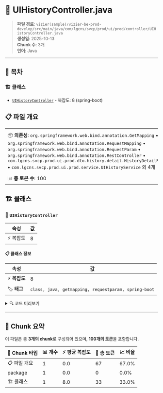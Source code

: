 # 📄 UIHistoryController.java

> **파일 경로**: `vizier(sample)/vizier-be-prod-develop/src/main/java/com/lgcns/svcp/prod/ui/prod/controller/UIHistoryController.java`  
> **생성일**: 2025-10-13  
> **Chunk 수**: 3개  
> **언어**: Java
---

## 📑 목차

### 🏗️ 클래스
- [`UIHistoryController`](#class-uihistorycontroller) - 복잡도: 8 (spring-boot)

## 📋 파일 개요

| | |
|--|--|
| 📦 **의존성**: `org.springframework.web.bind.annotation.GetMapping` • `org.springframework.web.bind.annotation.RequestMapping` • `org.springframework.web.bind.annotation.RequestParam` • `org.springframework.web.bind.annotation.RestController` • `com.lgcns.svcp.prod.ui.prod.dto.history.detail.HistoryDetailResDto` • `com.lgcns.svcp.prod.ui.prod.service.UIHistoryService` 외 4개 | ⚡ **총 복잡도**: 8 |
| 📊 **총 토큰 수**: 100 |  |



## 🏗️ 클래스

### <a id="class-uihistorycontroller"></a>🎯 `UIHistoryController`

| 속성 | 값 |
|------|----|
| ⚡ 복잡도 | 8 |



#### 📋 클래스 정보

| 속성 | 값 |
|------|----|
| ⚡ **복잡도** | 8 || 📍 **라인 범위** | 21-21 |
| 🏷️ **태그** | `class, java, getmapping, requestparam, spring-boot` || 🏗️ **프레임워크** | `spring-boot` |

<details>
<summary>🔍 코드 미리보기</summary>

```java
public class UIHistoryController {
	private final UIHistoryService uiHistoryService;

	@GetMapping("/detail")
	@Operation(summary = "Item History 상세 정보 조회", description = "Item History 상세 정보 조회")
	public HistoryDetailResDto retrieveHistoryDetail(@RequestParam String objUuid) {
		return uiHistoryService.retrieveHistoryDetail(objUuid);
	}
}...
```

**Chunk 정보**
- 🆔 **ID**: `85f21d0d026f`
- 📍 **라인**: 21-21
- 📊 **토큰**: 33
- 🏷️ **태그**: `class, java, getmapping, requestparam, spring-boot`

</details>

---





## 🧩 Chunk 요약

이 파일은 총 **3개의 chunk**로 구성되어 있으며, **100개의 토큰**을 포함합니다.

| 🧩 Chunk 타입 | 📊 개수 | ⚡ 평균 복잡도 | 📝 총 토큰 | 📈 비율 |
|---------------|--------|-------------|----------|--------|
| 📋 파일 개요 | 1 | 0.0 | 67 | 67.0% |
| package | 1 | 0.0 | 0 | 0.0% |
| 🏗️ 클래스 | 1 | 8.0 | 33 | 33.0% |

